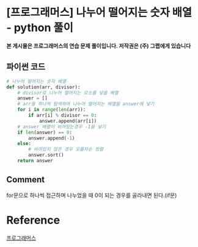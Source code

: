 # [프로그래머스] 나누어 떨어지는 숫자 배열 - python 풀이

**본 게시물은 프로그래머스의 연습 문제 풀이입니다. 저작권은 (주) 그랩에게 있습니다**

## 파이썬 코드

```python
# 나누어 떨어지는 숫자 배열
def solution(arr, divisor):
    # divisor로 나누어 떨어지는 요소를 넣을 배열
    answer = []
    # arr을 하나씩 탐색하여 나누어 떨어지는 배열을 answer에 넣기
    for i in range(len(arr)):
        if arr[i] % divisor == 0:
            answer.append(arr[i])
    # answer 배열이 비어있는경우 -1을 넣기
    if len(answer) == 0:
        answer.append(-1)
    else:
        # 비어있지 않은 경우 오름차순 정렬
        answer.sort()
    return answer
```



## Comment

for문으로 하나씩 접근하며 나누었을 때 0이 되는 경우를 골라내면 된다.(if문)

# Reference

[프로그래머스](https://programmers.co.kr)

